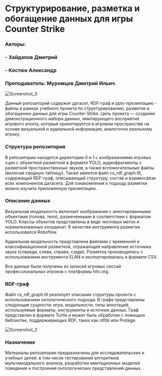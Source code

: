 # Структурирование, разметка и обогащение данных для игры Counter Strike
### Авторы:
### - Хайдапов Дмитрий
### - Костюк Александр

### Преподаватель: Муромцев Дмитрий Ильич
![Screenshot_3](https://github.com/user-attachments/assets/7091c7a3-458e-49f1-82e8-257cca530c51)


Данный репозиторий содержит датасет, RDF-граф и pptx-презентацию - файлы в рамках учебного проекта по структурированию, разметке и обогащению данных для игры Counter-Strike. Цель проекта — создание демонстрационного набора данных, имитирующего восприятие игрового агента, который ориентируется в игровом пространстве на основе визуальной и аудиальной информации, аналогично реальному игроку.

### Структура репозитория
В репозитории находятся директории 0 и 1 с изображениями игровых сцен с объектной разметкой в формате YOLO, аудиофрагменты с разметкой пространственных звуков, а также вспомогательные файлы (включая сводную таблицу). Также имеется файл cs_rdf_graph.ttl, содержащий RDF-граф, описывающий структуру, состав и взаимосвязи всех компонентов датасета. Для ознакомления к подходу разметки можно изучить приложенную презентацию.

### Описание данных
Визуальная модальность включает изображения с аннотированными объектами (голова, тело), размеченными в соответствии с форматом YOLO. Классы объектов представлены в виде числовых меток и нормализованных координат. В качестве инструмента разметки использовался Roboflow.

Аудиальная модальность представлена файлами с временной и классификационной разметкой, отражающей направление источника звука (спереди, слева, справа, сзади). Разметка производилась с использованием инструмента ELAN и экспортировалась в формате CSV.

Все данные были получены из записей игровых сессий профессиональных игроков с платформы hltv.org.

### RDF-граф
Файл cs_rdf_graph.ttl реализует описание структуры проекта с использованием онтологического подхода. В графе представлены следующие сущности: игра, модальности, типы аннотаций, используемые форматы, инструменты и источник данных. Граф представлен в формате Turtle и может быть обработан с помощью библиотек, поддерживающих RDF, таких как rdflib или Protégé.

![Screenshot_2](https://github.com/user-attachments/assets/902d1fce-737d-4c13-aa52-2dd8de80281a)

### Назначение
Материалы репозитория предназначены для исследовательских и учебных целей, в том числе тестирования алгоритмов мультимодального анализа, разработки имитационных моделей поведения и построения онтологических представлений данных.


